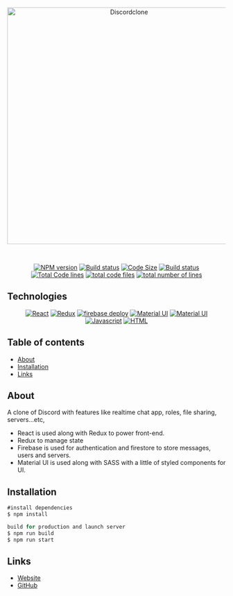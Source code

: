 
<div align="center">
  <br />
  <p>
  <a href="https://ibb.co/9gXYTYQ"><img src="https://i.ibb.co/54Dc8cb/Discordclone.jpg" width="546" alt="Discordclone" border="0"></a>
  </p>
  <br />
  <p>
    <a href="https://github.com/arihant-jain-09/discord-clone"><img src="https://img.shields.io/npm/v/discord.js.svg?maxAge=3600" alt="NPM version" /></a>
    <a href="https://github.com/arihant-jain-09/discord-clone"><img src="https://github.com/discordjs/discord.js/workflows/Testing/badge.svg" alt="Build status" /></a>
    <a href="https://github.com/arihant-jain-09/discord-clone"><img src="https://img.shields.io/github/languages/code-size/arihant-jain-09/discord-clone" alt="Code Size" /></a>
<a href="https://github.com/arihant-jain-09/discord-clone"><img src="https://img.shields.io/github/repo-size/arihant-jain-09/discord-clone" alt="Build status" /></a>
<a href="https://github.com/arihant-jain-09/discord-clone"><img src="https://tokei.rs/b1/github/arihant-jain-09/discord-clone?category=code" alt="Total Code lines" /></a>
<a href="https://github.com/arihant-jain-09/discord-clone"><img src="https://tokei.rs/b1/github/arihant-jain-09/discord-clone?category=files" alt="total code files" /></a>
<a href="https://github.com/arihant-jain-09/discord-clone"><img src="https://tokei.rs/b1/github/arihant-jain-09/discord-clone?category=lines" alt="total number of lines" /></a>
  </p> 
</div>

## Technologies

<div align="center">
<p>
  <a href="http://discord-clone-12045.web.app/"><img src="https://img.shields.io/badge/React-20232A?style=flat&logo=react&logoColor=61DAFB&link=https://github.com/arihant-jain-09" alt="React" /></a>
   <a href="http://discord-clone-12045.web.app/"><img src="https://img.shields.io/badge/Redux-593D88?style=flat&logo=redux&logoColor=white&link=https://github.com/arihant-jain-09" alt="Redux" /></a>
    <a href="http://discord-clone-12045.web.app/"><img src="https://img.shields.io/badge/firebase-ffca28?style=flat&logo=firebase&logoColor=white&link=https://github.com/arihant-jain-09" alt="firebase deploy" /></a>
    <a href="http://discord-clone-12045.web.app/"><img src=" https://img.shields.io/badge/Material--UI-0081CB?style=flat&logo=material-ui&logoColor=white&link=https://github.com/arihant-jain-09" alt="Material UI" /></a>
    <a href="http://discord-clone-12045.web.app/"><img src="  https://img.shields.io/badge/Sass-CC6699?style=flat&logo=sass&logoColor=white&link=https://github.com/arihant-jain-09" alt="Material UI" /></a>
     <a href="http://discord-clone-12045.web.app/"><img src="  https://img.shields.io/badge/JavaScript-F7DF1E?style=flat&logo=javascript&logoColor=black&link=https://github.com/arihant-jain-09" alt="Javascript" /></a>
         <a href="http://discord-clone-12045.web.app/"><img src="  https://img.shields.io/badge/-HTML5-E34F26?style=flat&logo=html5&logoColor=white&link=https://github.com/arihant-jain-09" alt="HTML" /></a>
 </p>
</div>

## Table of contents

- [About](#about)
- [Installation](#installation)
- [Links](#links)

## About

A clone of Discord with features like realtime chat app, roles, file sharing, servers...etc,
- React is used along with Redux to power front-end.
- Redux to manage state
- Firebase is used for authentication and firestore to store messages, users and servers.
- Material UI is used along with SASS with a little of styled components for UI.

## Installation
```js
#install dependencies
$ npm install

build for production and launch server
$ npm run build
$ npm run start
```

## Links

- [Website](http://discord-clone-12045.web.app/)
- [GitHub](https://github.com/arihant-jain-09/discord-clone)
